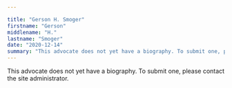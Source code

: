 ```yaml
---

title: "Gerson H. Smoger"
firstname: "Gerson"
middlename: "H."
lastname: "Smoger"
date: "2020-12-14"
summary: "This advocate does not yet have a biography. To submit one, please contact the site administrator."
---
```

This advocate does not yet have a biography. To submit one, please contact the site administrator.

